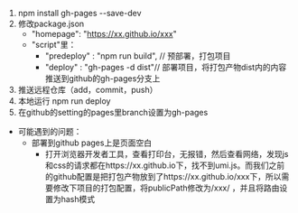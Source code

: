 1. npm install gh-pages --save-dev
2. 修改package.json
    - "homepage": "https://xx.github.io/xxx"
    - "script"里：
        - "predeploy" : "npm run build", // 预部署，打包项目
        - "deploy" : "gh-pages -d dist"// 部署项目，将打包产物dist内的内容推送到github的gh-pages分支上
3. 推送远程仓库（add，commit，push）
4. 本地运行 npm run deploy
5. 在github的setting的pages里branch设置为gh-pages

- 可能遇到的问题：
    - 部署到github pages上是页面空白
        - 打开浏览器开发者工具，查看打印台，无报错，然后查看网络，发现js和css的请求都在https://xx.github.io下，找不到umi.js。而我们之前的github配置是把打包产物放到了https://xx.github.io/xxx下，所以需要修改下项目的打包配置，将publicPath修改为/xxx/ ，并且将路由设置为hash模式